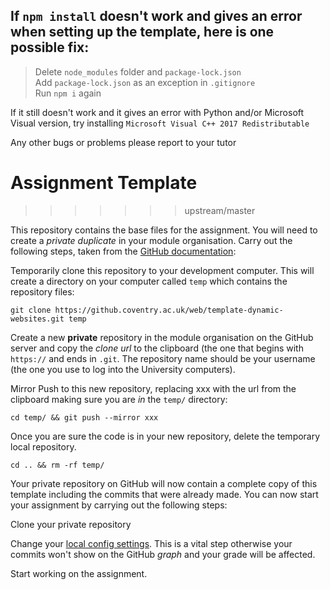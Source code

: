 ## If `npm install` doesn't work and gives an error when setting up the template, here is one possible fix:

>Delete `node_modules` folder and `package-lock.json` <br/>
>Add `package-lock.json` as an exception in `.gitignore` <br/>
>Run `npm i` again

If it still doesn't work and it gives an error with Python and/or Microsoft Visual version, try installing `Microsoft Visual C++ 2017 Redistributable` 

Any other bugs or problems please report to your tutor

# Assignment Template
>>>>>>> upstream/master

This repository contains the base files for the assignment. You will need to create a _private duplicate_ in your module organisation. Carry out the following steps, taken from the [GitHub documentation](https://help.github.com/en/enterprise/2.16/user/articles/duplicating-a-repository):

Temporarily clone this repository to your development computer. This will create a directory on your computer called `temp` which contains the repository files:

`git clone https://github.coventry.ac.uk/web/template-dynamic-websites.git temp`

Create a new **private** repository in the module organisation on the GitHub server and copy the _clone url_ to the clipboard (the one that begins with `https://` and ends in `.git`. The repository name should be your username (the one you use to log into the University computers).

Mirror Push to this new repository, replacing xxx with the url from the clipboard making sure you are _in_ the `temp/` directory:

`cd temp/ && git push --mirror xxx`

Once you are sure the code is in your new repository, delete the temporary local repository.

`cd .. && rm -rf temp/`

Your private repository on GitHub will now contain a complete copy of this template including the commits that were already made. You can now start your assignment by carrying out the following steps:

Clone your private repository

Change your [local config settings](https://git-scm.com/book/en/v2/Getting-Started-First-Time-Git-Setup). This is a vital step otherwise your commits won't show on the GitHub _graph_ and your grade will be affected.

Start working on the assignment.
